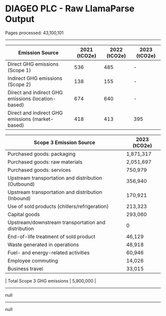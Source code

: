 # DIAGEO PLC - Raw LlamaParse Output

Pages processed: 43,100,101

---

| Emission Source                                      | 2021 (tCO2e) | 2022 (tCO2e) | 2023 (tCO2e) |
|-----------------------------------------------------|--------------|--------------|--------------|
| Direct GHG emissions (Scope 1)                      | 536          | 485          | -            |
| Indirect GHG emissions (Scope 2)                    | 138          | 155          | -            |
| Direct and indirect GHG emissions (location-based)  | 674          | 640          | -            |
| Direct and indirect GHG emissions (market-based)    | 418          | 413          | 395          |

| Scope 3 Emission Source                              | 2023 (tCO2e) |
|-----------------------------------------------------|--------------|
| Purchased goods: packaging                           | 1,871,317    |
| Purchased goods: raw materials                       | 2,051,697    |
| Purchased goods: services                            | 750,979      |
| Upstream transportation and distribution (Outbound) | 356,940      |
| Upstream transportation and distribution (Inbound)  | 170,921      |
| Use of sold products (chillers/refrigeration)       | 213,323      |
| Capital goods                                       | 293,060      |
| Upstream/downstream transportation and distribution   | 0            |
| End-of-life treatment of sold product                | 46,129       |
| Waste generated in operations                        | 48,918       |
| Fuel- and energy-related activities                  | 60,946       |
| Employee commuting                                   | 14,026       |
| Business travel                                     | 33,015       |

| Total Scope 3 GHG emissions                         | 5,900,000    |

---

null

---

null